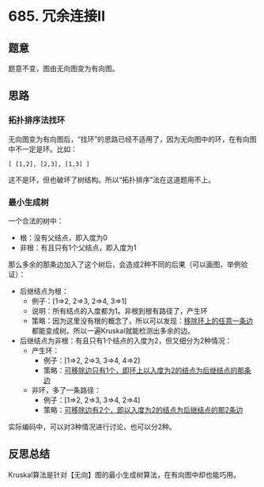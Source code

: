 # 685. 冗余连接II

## 题意

题意不变，图由无向图变为有向图。

## 思路

### 拓扑排序法找环

无向图变为有向图后，“找环”的思路已经不适用了，因为无向图中的环，在有向图中不一定是环。比如：

```text
[ [1,2], [2,3], [1,3] ]
```

这不是环，但也破坏了树结构。所以“拓扑排序”法在这道题用不上。

### 最小生成树

一个合法的树中：

- 根：没有父结点，即入度为0
- 非根：有且只有1个父结点，即入度为1

那么多余的那条边加入了这个树后，会造成2种不同的后果（可以画图，举例验证）：

- 后继结点为根：
  - 例子：[1=>2, 2=>3, 2=>4, 3=>1]
  - 说明：所有结点的入度都为1。非根到根有路径了，产生环
  - 策略：因为这里没有根的概念了，所以可以发现：<u>移除环上的任意一条边</u>都能变成树。所以一遍Kruskal就能检测出多余的边。
- 后继结点为非根：有且只有1个结点的入度为2，但又细分为2种情况：
  - 产生环：
    - 例子：[1=>2, 2=>3, 3=>4, 4=>2]
    - 策略：<u>可移除边只有1个，即环上以入度为2的结点为后继结点的那条边</u>
  - 非环，多了一条路径：
    - 例子：[1=>2, 2=>3, 3=>4, 2=>4]
    - 策略：<u>可移除边有2个，即以入度为2的结点为后继结点的那2条边</u>

实际编码中，可以对3种情况进行讨论，也可以分2种。

## 反思总结

Kruskal算法是针对【无向】图的最小生成树算法，在有向图中却也能巧用。
